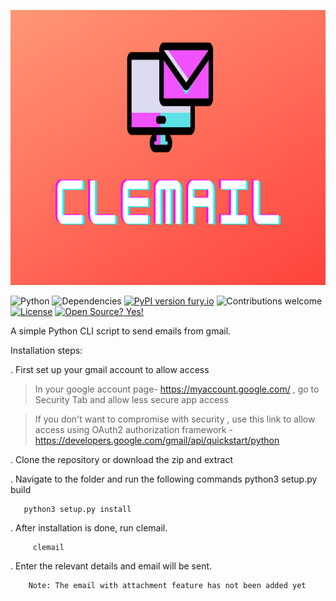 <img src="CLEMAIL.png" height="440px"></img>

![Python](https://img.shields.io/badge/python-v3.6+-blue.svg)
![Dependencies](https://img.shields.io/badge/dependencies-up%20to%20date-brightgreen.svg)
[![PyPI version fury.io](https://badge.fury.io/py/ansicolortags.svg)](https://pypi.python.org/pypi/ansicolortags/)
![Contributions welcome](https://img.shields.io/badge/contributions-welcome-orange.svg)
[![License](https://img.shields.io/badge/license-MIT-blue.svg)](https://opensource.org/licenses/MIT)
[![Open Source? Yes!](https://badgen.net/badge/Open%20Source%20%3F/Yes%21/blue?icon=github)](https://github.com/Naereen/badges/)


A simple Python CLI script to send emails from gmail.

Installation steps:

. First set up your gmail account to allow access
> In your google account page- https://myaccount.google.com/ , go to Security Tab and allow less secure app access

> If you don't want to compromise with security , use this link to allow access using OAuth2 authorization framework - https://developers.google.com/gmail/api/quickstart/python

. Clone the repository or download the zip and extract

. Navigate to the folder and run the following commands
       python3 setup.py build

       python3 setup.py install


. After installation is done, run clemail.

         clemail

. Enter the relevant details and email will be sent.

        Note: The email with attachment feature has not been added yet 
